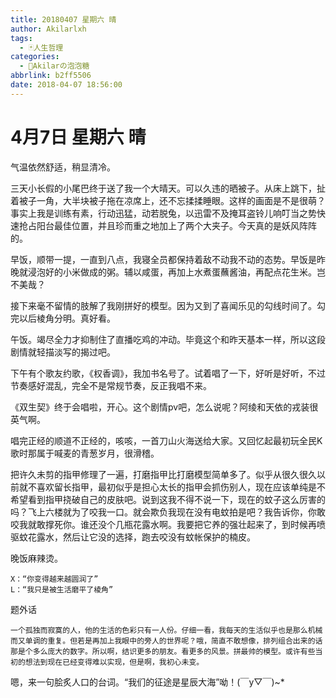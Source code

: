 ```yaml
---
title: 20180407 星期六 晴
author: Akilarlxh
tags:
  - 🃏人生哲理
categories:
  - 🍬Akilarの泡泡糖
abbrlink: b2ff5506
date: 2018-04-07 18:56:00
---
```

# 4月7日 星期六 晴

气温依然舒适，稍显清冷。

三天小长假的小尾巴终于送了我一个大晴天。可以久违的晒被子。从床上跳下，扯着被子一角，大半块被子拖在凉席上，还不忘揉揉睡眼。这样的画面是不是很萌？事实上我是训练有素，行动迅猛，动若脱兔，以迅雷不及掩耳盗铃儿响叮当之势快速抢占阳台最佳位置，并且珍而重之地加上了两个大夹子。今天真的是妖风阵阵的。

早饭，顺带一提，一直到八点，我寝全员都保持着敌不动我不动的态势。早饭是昨晚就浸泡好的小米做成的粥。辅以咸蛋，再加上水煮蛋蘸酱油，再配点花生米。岂不美哉？

接下来毫不留情的肢解了我刚拼好的模型。因为又到了喜闻乐见的勾线时间了。勾完以后棱角分明。真好看。

午饭。竭尽全力才抑制住了直播吃鸡的冲动。毕竟这个和昨天基本一样，所以这段剧情就轻描淡写的揭过吧。

下午有个歌友约歌，《权香调》，我加书名号了。试着唱了一下，好听是好听，不过节奏感好混乱，完全不是常规节奏，反正我唱不来。

《双生契》终于会唱啦，开心。这个剧情pv吧，怎么说呢？阿绫和天依的戎装很英气啊。

唱完正经的顺道不正经的，咳咳，一首刀山火海送给大家。又回忆起最初玩全民K歌时那属于喊麦的青葱岁月，很滑稽。

把许久未剪的指甲修理了一遍，打磨指甲比打磨模型简单多了。似乎从很久很久以前就不喜欢留长指甲，最初似乎是担心太长的指甲会抓伤别人，现在应该单纯是不希望看到指甲挠破自己的皮肤吧。说到这我不得不说一下，现在的蚊子这么厉害的吗？飞上六楼就为了咬我一口。就会欺负我现在没有电蚊拍是吧？我告诉你，你敢咬我就敢撑死你。谁还没个几瓶花露水啊。我要把它养的强壮起来了，到时候再喷驱蚊花露水，然后让它没的选择，跑去咬没有蚊帐保护的楠皮。

晚饭麻辣烫。
```
X：“你变得越来越圆润了”
L：“我只是被生活磨平了棱角”
```
题外话
```
一个孤独而寂寞的人，他的生活的色彩只有一人份。仔细一看，我每天的生活似乎也是那么机械而又单调的重复。但若是再加上我眼中的旁人的世界呢？哦，简直不敢想像，排列组合出来的话那是个多么庞大的数字。所以啊，结识更多的朋友。看更多的风景。拼最帅的模型。或许有些当初的想法到现在已经变得难以实现，但是啊，我初心未变。
```
嗯，来一句脍炙人口的台词。“我们的征途是星辰大海”呦！(￣y▽￣)~*